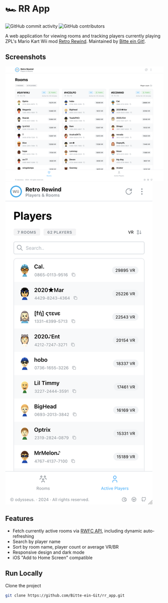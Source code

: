 # 🏎️ RR App

![GitHub commit activity](https://img.shields.io/github/commit-activity/t/Bitte-ein-Git/rr_app)
![GitHub contributors](https://img.shields.io/github/contributors/Bitte-ein-Git/rr_app)

A web application for viewing rooms and tracking players currently playing ZPL's Mario Kart Wii mod [Retro Rewind](https://wiki.tockdom.com/wiki/Retro_Rewind). Maintained by [Bitte ein Git!](https://github.com/Bitte-ein-Git).

## Screenshots

![Desktop screenshot](./public/screenshot-desktop.png)
![Mobile screenshot](./public/screenshot-mobile.png)

## Features

-   Fetch currently active rooms via [RWFC API](https://api.heyfordy.de/rwfc), including dynamic auto-refreshing
-   Search by player name
-   Sort by room name, player count or average VR/BR
-   Responsive design and dark mode
-   iOS "Add to Home Screen" compatible

## Run Locally

Clone the project

```bash
git clone https://github.com/Bitte-ein-Git/rr_app.git
